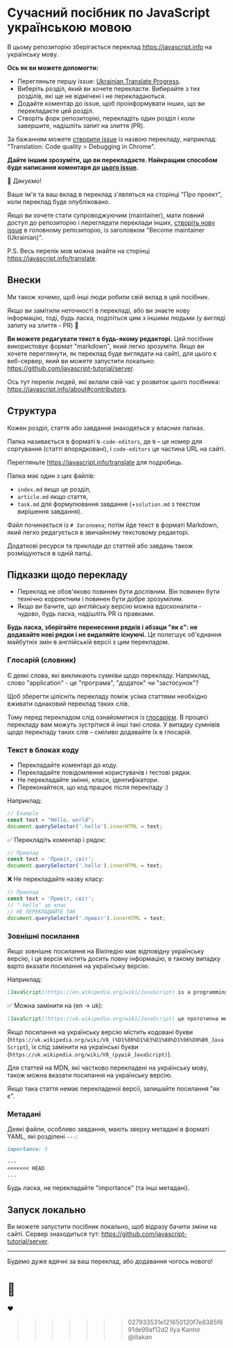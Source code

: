 # Сучасний посібник по JavaScript українською мовою

В цьому репозиторію зберігається переклад <https://javascript.info> на українську мову.

**Ось як ви можете допомогти:**

- Перегляньте першу issue: [Ukrainian Translate Progress](https://github.com/javascript-tutorial/uk.javascript.info/issues/1).
- Виберіть розділ, який ви хочете перекласти. Вибирайте з тих розділів, які ще не відмічені і не перекладаються.
- Додайте коментар до issue, щоб проінформувати інших, що ви перекладаєте цей розділ.
- Створіть форк репозиторію, перекладіть один розділ і коли завершите, надішліть запит на злиття (PR).

За бажанням можете [створити issue](https://github.com/javascript-tutorial/uk.javascript.info/issues/new) із назвою перекладу, наприклад: "Translation: Code quality > Debugging in Chrome".

**Дайте іншим зрозуміти, що ви перекладаєте. Найкращим способом буде написання коментаря до [цього issue](https://github.com/javascript-tutorial/uk.javascript.info/issues/1).**

🎉 Дякуємо!

Ваше ім'я та ваш вклад в переклад з'являться на сторінці "Про проект", коли переклад буде опубліковано.

Якщо ви хочете стати супроводжуючим (maintainer), мати повний доступ до репозиторію і переглядати переклади інших, [створіть нову issue](https://github.com/javascript-tutorial/translate/issues/new) в головному репозиторію, із заголовком "Become maintainer (Ukrainian)".

P.S. Весь перелік мов можна знайти на сторінці <https://javascript.info/translate>.

## Внески

Ми також хочемо, щоб інші люди робили свій вклад в цей посібник.

Якщо ви замітили неточності в перекладі, або ви знаєте нову інформацію, тоді, будь ласка, поділіться цим з іншими людьми (у вигляді запиту на злиття - PR) 👏

**Ви можете редагувати текст в будь-якому редакторі.** Цей посібник використовує формат "markdown", який легко зрозуміти. Якщо ви хочете переглянути, як переклад буде виглядати на сайті, для цього є веб-сервер, який ви можете запустити локально: <https://github.com/javascript-tutorial/server>.

Ось тут перелік людей, які вклали свій час у розвиток цього посібника: <https://javascript.info/about#contributors>.

## Структура

Кожен розділ, стаття або завдання знаходяться у власних папках.

Папка називається в форматі `N-code-editors`, де `N` – це номер для сортування (статті впорядковані), і `code-editors` це частина URL на сайті.

Перегляньте <https://javascript.info/translate> для подробиць.

Папка має один з цих файлів:

- `index.md` якщо це розділ,
- `article.md` якщо стаття,
- `task.md` для формулювання завдання (+`solution.md` з текстом вирішення завдання).

Файл починається із `# Заголовка`; потім йде текст в форматі Markdown, який легко редагується в звичайному текстовому редакторі.

Додаткові ресурси та приклади до статтей або завдань також розміщуються в одній папці.

## Підказки щодо перекладу

- Переклад не обов'яково повинен бути дослівним. Він повинен бути технічно корректним і повинен бути добре зрозумілим.
- Якщо ви бачите, що англійську версію можна вдосконалити - чудово, будь ласка, надішліть PR із правками.

**Будь ласка, зберігайте перенесення рядків і абзаци "як є": не додавайте нові рядки і не видаляйте існуючі.** Це полегшує об'єднання майбутніх змін в англійській версії з цим перекладом.

### Глосарій (словник)

Є деякі слова, які викликають сумніви щодо перекладу. Наприклад, слово "application" - це "програма", "додаток" чи "застосунок"?

Щоб зберегти цілісніть перекладу поміж усіма статтями необхідно вживати однаковий переклад таких слів.

Тому перед перекладом слід ознайомитися із [глосарієм](https://github.com/javascript-tutorial/uk.javascript.info/issues/8).
В процесі перекладу вам можуть зустрітися й інші такі слова. У випадку сумнівів щодо перекладу таких слів – сміливо додавайте їх в глосарій.

### Текст в блоках коду

- Перекладайте коментарі до коду.
- Перекладайте повідомлення користувачів і тестові рядки.
- Не перекладайте змінні, класи, ідентифікатори.
- Переконайтеся, що код працює після перекладу :)

Наприклад:

```js
// Example
const text = "Hello, world";
document.querySelector('.hello').innerHTML = text;
```

✅ Перекладіть коментар і рядок:

```js
// Приклад
const text = 'Привіт, світ';
document.querySelector('.hello').innerHTML = text;
```

❌ Не перекладайте назву класу:

```js
// Приклад
const text = 'Привіт, світ';
// ".hello" це клас
// НЕ ПЕРЕКЛАДАЙТЕ ТАК
document.querySelector('.привіт').innerHTML = text;
```

### Зовнішні посилання

Якщо зовнішнє посилання на Вікіпедію має відповідну українську версію, і ця версія містить досить повну інформацію, в такому випадку варто вказати посилання на українську версію.

Наприклад:

```md
[JavaScript](https://en.wikipedia.org/wiki/JavaScript) is a programming language.
```

✅ Можна замінити на (en -> uk):

```md
[JavaScript](https://uk.wikipedia.org/wiki/JavaScript) це прототипна мова програмування.
```

Якщо посилання на українську версію містить кодовані букви (`https://uk.wikipedia.org/wiki/V8_(%D1%80%D1%83%D1%88%D1%96%D0%B9_JavaScript`), їх слід замінити на українські букви (`https://uk.wikipedia.org/wiki/V8_(рушій_JavaScript)`).

Для статтей на MDN, які частково перекладені на українську мову, також можна вказати посилання на українську версію.

Якщо така стаття немає перекладеної версії, залишайте посилання "як є".

### Метадані

Деякі файли, особливо завдання, мають зверху метадані в форматі YAML, які розділені `---`:

```md
importance: 5

---
<<<<<<< HEAD
...
```

Будь ласка, не перекладайте "importance" (та інші метадані).

## Запуск локально

Ви можете запустити посібник локально, щоб відразу бачити зміни на сайті.
Сервер знаходиться тут: <https://github.com/javascript-tutorial/server>.

---
Будемо дуже вдячні за ваш переклад, або додавання чогось нового!

💓  
=======
♥  
>>>>>>> 027933531e121650120f7e8385f691de99af12d2
Ilya Kantor @iliakan
